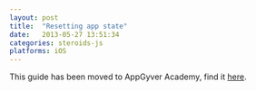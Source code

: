 ```yaml
---
layout: post
title:  "Resetting app state"
date:   2013-05-27 13:51:34
categories: steroids-js
platforms: iOS
---
```


This guide has been moved to AppGyver Academy, find it [here](https://academy.appgyver.com/categories/4-app-architecture/contents/47-resetting-app-state).